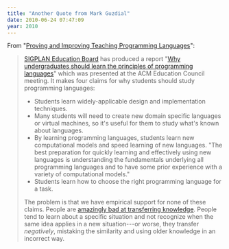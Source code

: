 ```yaml
---
title: "Another Quote from Mark Guzdial"
date: 2010-06-24 07:47:09
year: 2010
---
```

From "<a href="http://computinged.wordpress.com/2010/06/22/proving-and-improving-teaching-programming-languages/">Proving  and Improving Teaching Programming Languages</a>":
<blockquote><a href="http://mt4.acm.org/educationboard/">SIGPLAN Education Board</a> has produced a report "<a href="http://www.cs.pomona.edu/%7Ekim/why.pdf">Why  undergraduates should learn the principles of programming languages</a>"   which was presented at the ACM Education Council meeting.  It makes  four claims for why students should study programming languages:
<ul>
	<li>Students learn widely-applicable design and implementation  techniques.</li>
	<li>Many students will need to create new domain specific languages or  virtual machines, so it's useful for them to study what's known about  languages.</li>
	<li>By learning programming languages, students learn new computational  models and speed learning of new languages.  "The best preparation for  quickly learning and effectively using new languages is understanding  the fundamentals underlying all programming languages and to have some  prior experience with a variety of computational models."</li>
	<li>Students learn how to choose the right programming language for a  task.</li>
</ul>
The problem is that we have empirical support for none of these  claims.  People are <a href="http://www.nap.edu/openbook.php?record_id=6160&amp;page=39">amazingly  bad at transferring knowledge</a>.  People tend to learn about a  specific situation and not recognize when the same idea applies in a new  situation---or worse, they transfer <em>negatively</em>, mistaking the  similarity and using older knowledge in an incorrect way.</blockquote>
